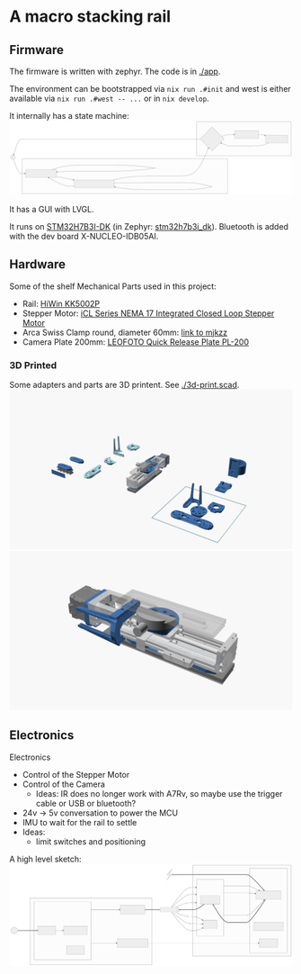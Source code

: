 # A macro stacking rail

## Firmware
The firmware is written with zephyr. The code is in [./app](./app).

The environment can be bootstrapped via `nix run .#init` and west is either available via `nix run .#west -- ...` or in `nix develop`.

It internally has a state machine:
![State Machine](./app/mermaid.StateMachine.svg)

It has a GUI with LVGL.

It runs on [STM32H7B3I-DK](https://www.st.com/en/evaluation-tools/stm32h7b3i-dk.html) (in Zephyr: [stm32h7b3i_dk](https://docs.zephyrproject.org/latest/boards/st/stm32h7b3i_dk/doc/index.html)). Bluetooth is added with the dev board X-NUCLEO-IDB05AI.

## Hardware
Some of the shelf Mechanical Parts used in this project:
- Rail: [HiWin KK5002P](https://www.hiwin.de/de/Produkte/Pr%C3%A4zisionsachsen-%26-Pr%C3%A4zisions-Systeme/Pr%C3%A4zisionsachsen-KK-KF/KK/KK5002P150A1F0/p/10.00011)
- Stepper Motor: [iCL Series NEMA 17 Integrated Closed Loop Stepper Motor](https://www.omc-stepperonline.com/icl-series-nema-17-integrated-closed-loop-stepper-motor-0-6nm-84-96oz-in-20-36vdc-w-14-bit-encoder-icl42-06)
- Arca Swiss Clamp round, diameter 60mm: [link to mjkzz](https://www.mjkzz.de/collections/camera-plates/products/mjkzz-round-quick-release-system?variant=29216681427059)
- Camera Plate 200mm: [LEOFOTO Quick Release Plate PL-200](https://www.amazon.de/dp/B081DBJ4B8)

### 3D Printed
Some adapters and parts are 3D printent. See [./3d-print.scad](./3d-print.scad).
![rail-1.png](./3d-print.scad/rail-1.png)
![rail-2.png](./3d-print.scad/rail-2.png)

## Electronics
Electronics
- Control of the Stepper Motor
- Control of the Camera
  - Ideas: IR does no longer work with A7Rv, so  maybe use the trigger cable or USB or bluetooth?
- 24v -> 5v conversation to power the MCU
- IMU to wait for the rail to settle
- Ideas:
  - limit switches and positioning

A high level sketch:
![sketch.svg](./electronics/sketch.svg)

